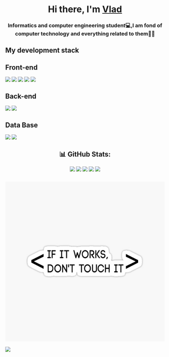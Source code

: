 <h1 align="center">Hi there, I'm <a href="https://www.linkedin.com/feed/?trk=homepage-basic_google-one-tap-submit" target="_blank">Vlad</a> 
 <h3 align="center">Informatics and computer engineering student💻,I am fond of computer technology and everything related to them👨‍💻</h3> 

<h2>My development stack</h2>
<h2>Front-end</h2>

<img src="https://img.shields.io/badge/HTML-E34F26?style=for-the-badge&logo=HTML5&logoColor=white"/> <img src="https://img.shields.io/badge/CSS-1572B6?style=for-the-badge&logo=CSS3&logoColor="/> <img src="https://img.shields.io/badge/SCSS-CC6699?style=for-the-badge&logo=Sass&logoColor=white"/> <img src="https://img.shields.io/badge/JavaSCript-yellow?style=for-the-badge&logo=JavaScript&logoColor=white"/> 
<img src="https://img.shields.io/badge/React-61DAFB?style=for-the-badge&logo=React&logoColor=white"/>  <!-- <img src="https://img.shields.io/badge/Figma-F24E1E?style=for-the-badge&logo=Figma&logoColor=white"/>   <img src="https://img.shields.io/badge/Gulp-CF4647?style=for-the-badge&logo=Gulp&logoColor=white"/> -->
<h2>Back-end</h2>

<img src="https://img.shields.io/badge/Python-3776AB?style=for-the-badge&logo=Python&logoColor=white"/> <img src="https://img.shields.io/badge/Django-092E20?style=for-the-badge&logo=Django&logoColor=white"/>   <!-- <img src="https://img.shields.io/badge/C Sharp-228B22?style=for-the-badge&logo=C Sharp&logoColor="/> -->



<h2>Data Base</h2>

<img src="https://img.shields.io/badge/MySQL-4479A1?style=for-the-badge&logo=MySQL&logoColor=white"/> <img src="https://img.shields.io/badge/Microsoft SQL Server-4479A1?style=for-the-badge&logo=Microsoft SQL Server&logoColor="/>

  
 <div  align="center"><h2> 📊 GitHub Stats:</h2>

  ![](http://github-profile-summary-cards.vercel.app/api/cards/repos-per-language?username=N1ph1l1m&theme=react) ![](http://github-profile-summary-cards.vercel.app/api/cards/most-commit-language?username=N1ph1l1m&theme=react)
 ![](http://github-profile-summary-cards.vercel.app/api/cards/stats?username=N1ph1l1m&theme=react)
 ![](http://github-profile-summary-cards.vercel.app/api/cards/productive-time?username=N1ph1l1m&theme=react&utcOffset=8)
  ![](https://github-readme-streak-stats.herokuapp.com/?user=N1ph1l1m&theme=react&hide_border=false)<br/>
 </div>
 



 <div  align="center"> <h2></h2>
 
 
 
 ![Image](https://github.com/N1ph1l1m/N1ph1l1m/blob/main/img1.jpg)
 </div>

 
 
 [![](https://visitcount.itsvg.in/api?id=N1ph1l1m&icon=0&color=0)](https://visitcount.itsvg.in)

<!-- Proudly created with GPRM ( https://gprm.itsvg.in ) -->

